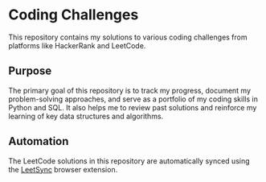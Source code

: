 # Coding Challenges

This repository contains my solutions to various coding challenges from platforms like HackerRank and LeetCode.

## Purpose

The primary goal of this repository is to track my progress, document my problem-solving approaches, and serve as a portfolio of my coding skills in Python and SQL. It also helps me to review past solutions and reinforce my learning of key data structures and algorithms.

## Automation

The LeetCode solutions in this repository are automatically synced using the [LeetSync](https://chrome.google.com/webstore/detail/leetsync-leetcode-to-gith/ppkbejeolfcbaomanmbpjdbkfcjfhjnd) browser extension.

